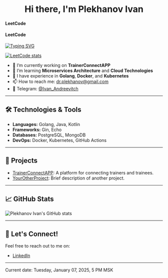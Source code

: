 <h1 align="center">Hi there, I'm Plekhanov Ivan</h1>

#### LeetCode

#### LeetCode

[![Typing SVG](https://readme-typing-svg.herokuapp.com?color=%2336BCF7&lines=Java+Kotlin+Golang)](https://git.io/typing-svg)

[![LeetCode stats](https://leetcode-stats-six.vercel.app/api?username=IvanPlekhanov&theme=dark)](https://leetcode.com/PlekhanovIA/)

- 🔭 I’m currently working on **TrainerConnectAPP**
- 🌱 I’m learning **Microservices Architecture** and **Cloud Technologies**
- 💼 I have experience in **Golang**, **Docker**, and **Kubernetes**
- 📫 How to reach me: [dr.plekhanov@gmail.com](mailto:dr.plekhanov@gmail.com)
- 📱 Telegram: [@Ivan_Andreevitch](https://t.me/Ivan_Andreevitch)

---

## 🛠️ Technologies & Tools

- **Languages:** Golang, Java, Kotlin
- **Frameworks:** Gin, Echo
- **Databases:** PostgreSQL, MongoDB
- **DevOps:** Docker, Kubernetes, GitHub Actions

---

## 🌟 Projects

- [TrainerConnectAPP](https://github.com/yourusername/TrainerConnectAPP): A platform for connecting trainers and trainees.
- [YourOtherProject](https://github.com/yourusername/YourOtherProject): Brief description of another project.

---

## 📈 GitHub Stats

![Plekhanov Ivan's GitHub stats](https://github-readme-stats.vercel.app/api?username=yourusername&show_icons=true&theme=radical)

---

## 💬 Let's Connect!

Feel free to reach out to me on:

- [LinkedIn](https://www.linkedin.com/in/ivan-plekhanov-146b4a262)

---

Current date: Tuesday, January 07, 2025, 5 PM MSK
